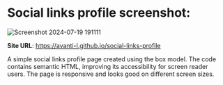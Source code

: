 <h1>Social links profile screenshot:</h1>

![Screenshot 2024-07-19 191111](https://github.com/user-attachments/assets/f2005a3b-1362-432e-8ae3-8386d3a4ac41)

<b>Site URL</b>: https://avanti-l.github.io/social-links-profile

<p>A simple social links profile page created using the box model. The code contains semantic HTML, improving its accessibility for screen reader users. The page is responsive and looks good on different screen sizes.</p>
